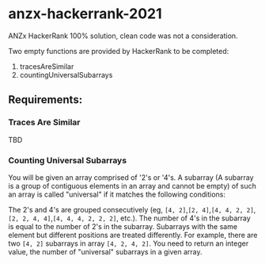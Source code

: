 # anzx-hackerrank-2021

ANZx HackerRank 100% solution, clean code was not a consideration.

Two empty functions are provided by HackerRank to be completed:

1. tracesAreSimilar
2. countingUniversalSubarrays

## Requirements:

### Traces Are Similar
TBD

### Counting Universal Subarrays
You will be given an array comprised of '2's or '4's. A subarray  (A subarray is a group of contiguous elements in an array and cannot be empty)  of such an array is called "universal" if it matches the following conditions:

The 2's and 4's are grouped consecutively (eg, `[4, 2]`,`[2, 4]`,`[4, 4, 2, 2]`,`[2, 2, 4, 4]`,`[4, 4, 4, 2, 2, 2]`, etc.).
The number of 4's in the subarray is equal to the number of 2's in the subarray.
Subarrays with the same element but different positions are treated differently. For example, there are two `[4, 2]` subarrays in array `[4, 2, 4, 2]`.
You need to return an integer value, the number of "universal" subarrays in a given array.
